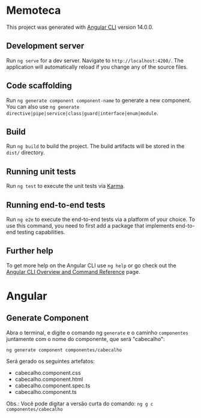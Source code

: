# Memoteca

This project was generated with [Angular CLI](https://github.com/angular/angular-cli) version 14.0.0.

## Development server

Run `ng serve` for a dev server. Navigate to `http://localhost:4200/`. The application will automatically reload if you change any of the source files.

## Code scaffolding

Run `ng generate component component-name` to generate a new component. You can also use `ng generate directive|pipe|service|class|guard|interface|enum|module`.

## Build

Run `ng build` to build the project. The build artifacts will be stored in the `dist/` directory.

## Running unit tests

Run `ng test` to execute the unit tests via [Karma](https://karma-runner.github.io).

## Running end-to-end tests

Run `ng e2e` to execute the end-to-end tests via a platform of your choice. To use this command, you need to first add a package that implements end-to-end testing capabilities.

## Further help

To get more help on the Angular CLI use `ng help` or go check out the [Angular CLI Overview and Command Reference](https://angular.io/cli) page.


# Angular

## Generate Component

Abra o terminal, e digite o comando ng `generate` e o caminho `componentes` juntamente com o nome do componente, que será "cabecalho":

`ng generate component componentes/cabecalho`

Será gerado os seguintes artefatos:

- cabecalho.component.css
- cabecalho.component.html
- cabecalho.component.spec.ts
- cabecalho.component.ts

Obs.: Você pode digitar a versão curta do comando: `ng g c componentes/cabecalho`





